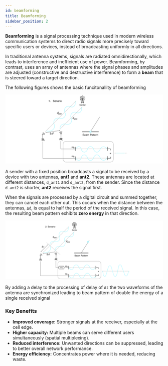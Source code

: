 ```yaml
---
id: beamforming
title: Beamforming 
sidebar_position: 2
---
```


**Beamforming** is a signal processing technique used in modern wireless communication systems to direct radio signals more precisely toward specific users or devices, instead of broadcasting uniformly in all directions.  

In traditional antenna systems, signals are radiated omnidirectionally, which leads to interference and inefficient use of power. Beamforming, by contrast, uses an array of antennas where the signal phases and amplitudes are adjusted (constructive and destructive interference) to form a **beam** that is steered toward a target direction.  

The following figures shows the basic funcitonallity of beamforming

![beamforming1](/img/beam_forming1.svg)

A sender with a fixed position broadcasts a signal to be received by a device with two antennas, **ant1** and **ant2**. These antennas are located at different distances, `d_ant1` and `d_ant2`, from the sender. Since the distance `d_ant2` is shorter, **ant2** receives the signal first.  

When the signals are processed by a digital circuit and summed together, they can cancel each other out. This occurs when the distance between the antennas, `Δd`, is equal to half the period of the received signal. In this case, the resulting beam pattern exhibits **zero energy** in that direction.


![beamforming1](/img/beam_forming2.svg)

By adding a delay to the processing of delay of `Δt` the two waveforms of the antenna are synchronized leading to beam pattern of double the energy of a single received signal



### Key Benefits
- **Improved coverage:** Stronger signals at the receiver, especially at the cell edge.  
- **Higher capacity:** Multiple beams can serve different users simultaneously (spatial multiplexing).  
- **Reduced interference:** Unwanted directions can be suppressed, leading to better overall network performance.  
- **Energy efficiency:** Concentrates power where it is needed, reducing waste.  
